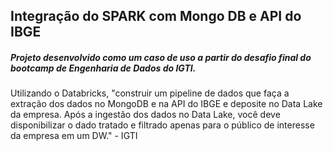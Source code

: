 ## Integração do SPARK com Mongo DB e API do IBGE
##### Projeto desenvolvido como um caso de uso a partir do desafio final do bootcamp de Engenharia de Dados do IGTI.
Utilizando o Databricks, "construir um pipeline de dados que faça a extração dos dados no MongoDB e na API do IBGE e deposite no Data Lake da empresa. Após a ingestão dos dados no Data Lake, você deve disponibilizar o dado tratado e filtrado apenas para o público de interesse da empresa em um DW." - IGTI
